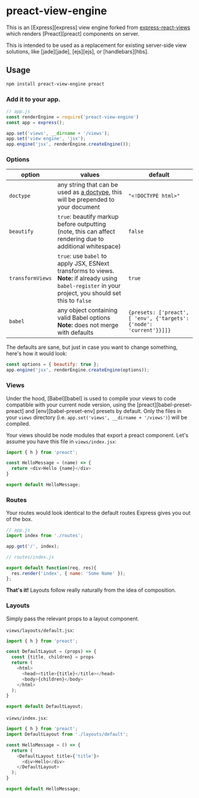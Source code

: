 # preact-view-engine

This is an [Express][express] view engine forked from [express-react-views](https://github.com/reactjs/express-react-views) which renders [Preact][preact] components on server.

This is intended to be used as a replacement for existing server-side view solutions, like [jade][jade], [ejs][ejs], or [handlebars][hbs].


## Usage

```sh
npm install preact-view-engine preact
```

### Add it to your app.

```js
// app.js
const renderEngine = require('preact-view-engine')
const app = express();

app.set('views', __dirname + '/views');
app.set('view engine', 'jsx');
app.engine('jsx', renderEngine.createEngine());
```

### Options
option | values | default
-------|--------|--------
`doctype` | any string that can be used as [a doctype](http://en.wikipedia.org/wiki/Document_type_declaration), this will be prepended to your document | `"<!DOCTYPE html>"`
`beautify` | `true`: beautify markup before outputting (note, this can affect rendering due to additional whitespace) | `false`
`transformViews` | `true`: use `babel` to apply JSX, ESNext transforms to views.<br>**Note:** if already using `babel-register` in your project, you should set this to `false` | `true`
`babel` | any object containing valid Babel options<br>**Note:** does not merge with defaults | `{presets: ['preact', [ 'env', {'targets': {'node': 'current'}}]]}`

The defaults are sane, but just in case you want to change something, here's how it would look:

```js
const options = { beautify: true };
app.engine('jsx', renderEngine.createEngine(options));
```


### Views

Under the hood, [Babel][babel] is used to compile your views to code compatible with your current node version, using the [preact][babel-preset-preact] and [env][babel-preset-env] presets by default. Only the files in your `views` directory (i.e. `app.set('views', __dirname + '/views')`) will be compiled.

Your views should be node modules that export a preact component. Let's assume you have this file in `views/index.jsx`:

```js
import { h } from 'preact';

const HelloMessage = (name) => {
  return <div>Hello {name}</div>
}

export default HelloMessage;
```

### Routes

Your routes would look identical to the default routes Express gives you out of the box.

```js
// app.js
import index from './routes';

app.get('/', index);
```

```js
// routes/index.js

export default function(req, res){
  res.render('index', { name: 'Some Name' });
};
```

**That's it!** Layouts follow really naturally from the idea of composition.

### Layouts

Simply pass the relevant props to a layout component.

`views/layouts/default.jsx`:
```js
import { h } from 'preact';

const DefaultLayout = (props) => {
  const {title, children} = props
  return (
    <html>
      <head><title>{title}</title></head>
      <body>{children}</body>
    </html>
  );
}

export default DefaultLayout;
```

`views/index.jsx`:
```js
import { h } from 'preact';
import DefaultLayout from './layouts/default';

const HelloMessage = () => {
  return (
    <DefaultLayout title={'title'}>
      <div>Hello</div>
    </DefaultLayout>
  );
}

export default HelloMessage;
```